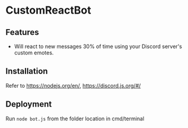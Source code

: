 # CustomReactBot
## Features
* Will react to new messages 30% of time using your Discord server's custom emotes.

## Installation

Refer to https://nodejs.org/en/, https://discord.js.org/#/

## Deployment
Run ```node bot.js``` from the folder location in cmd/terminal

